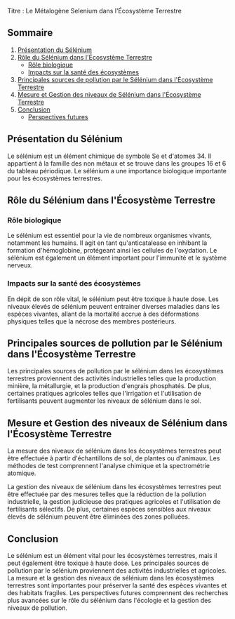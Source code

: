  Titre : Le Métalogène Selenium dans l'Écosystème Terrestre

Sommaire
--------

1. [Présentation du Sélénium](#présentation-du-sélénium)
2. [Rôle du Sélénium dans l'Écosystème Terrestre](#rôle-du-sélénium-dans-lécosystème-terrestre)
    * [Rôle biologique](#rôle-biologique)
    * [Impacts sur la santé des écosystèmes](#impacts-sur-la-santé-des-écosystèmes)
3. [Principales sources de pollution par le Sélénium dans l'Écosystème Terrestre](#principales-sources-de-pollution-par-le-sélénium-danslécosystème-terrestre)
4. [Mesure et Gestion des niveaux de Sélénium dans l'Écosystème Terrestre](#mesure-et-gestion-des-niveaux-de-sélénium-danslécosystème-terrestre)
5. [Conclusion](#conclusion)
    * [Perspectives futures](#perspectives-futures)

<a name="présentation-du-sélénium"></a>

## Présentation du Sélénium

Le sélénium est un élément chimique de symbole Se et d'atomes 34. Il appartient à la famille des non métaux et se trouve dans les groupes 16 et 6 du tableau périodique. Le sélénium a une importance biologique importante pour les écosystèmes terrestres.

<a name="rôle-du-sélénium-dans-lécosystème-terrestre"></a>

## Rôle du Sélénium dans l'Écosystème Terrestre

### Rôle biologique

Le sélénium est essentiel pour la vie de nombreux organismes vivants, notamment les humains. Il agit en tant qu'anticatalease en inhibant la formation d'hémoglobine, protégeant ainsi les cellules de l'oxydation. Le sélénium est également un élément important pour l'immunité et le système nerveux.

### Impacts sur la santé des écosystèmes

En dépit de son rôle vital, le sélénium peut être toxique à haute dose. Les niveaux élevés de sélénium peuvent entrainer diverses maladies dans les espèces vivantes, allant de la mortalité accrue à des déformations physiques telles que la nécrose des membres postérieurs.

<a name="principales-sources-de-pollution-par-le-sélénium-danslécosystème-terrestre"></a>

## Principales sources de pollution par le Sélénium dans l'Écosystème Terrestre

Les principales sources de pollution par le sélénium dans les écosystèmes terrestres proviennent des activités industrielles telles que la production minière, la métallurgie, et la production d'engrais phosphatés. De plus, certaines pratiques agricoles telles que l'irrigation et l'utilisation de fertilisants peuvent augmenter les niveaux de sélénium dans le sol.

<a name="mesure-et-gestion-des-niveaux-de-sélénium-danslécosystème-terrestre"></a>

## Mesure et Gestion des niveaux de Sélénium dans l'Écosystème Terrestre

La mesure des niveaux de sélénium dans les écosystèmes terrestres peut être effectuée à partir d'échantillons de sol, de plantes ou d'animaux. Les méthodes de test comprennent l'analyse chimique et la spectrométrie atomique.

La gestion des niveaux de sélénium dans les écosystèmes terrestres peut être effectuée par des mesures telles que la réduction de la pollution industrielle, la gestion judicieuse des pratiques agricoles et l'utilisation de fertilisants sélectifs. De plus, certaines espèces sensibles aux niveaux élevés de sélénium peuvent être éliminées des zones polluées.

<a name="conclusion"></a>

## Conclusion

Le sélénium est un élément vital pour les écosystèmes terrestres, mais il peut également être toxique à haute dose. Les principales sources de pollution par le sélénium proviennent des activités industrielles et agricoles. La mesure et la gestion des niveaux de sélénium dans les écosystèmes terrestres sont importantes pour préserver la santé des espèces vivantes et des habitats fragiles. Les perspectives futures comprennent des recherches plus avancées sur le rôle du sélénium dans l'écologie et la gestion des niveaux de pollution.